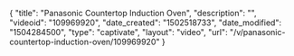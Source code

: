{
    "title": "Panasonic Countertop Induction Oven",
    "description": "",
    "videoid": "109969920",
    "date_created": "1502518733",
    "date_modified": "1504284500",
    "type": "captivate",
    "layout": "video",
    "url": "\/v\/panasonic-countertop-induction-oven\/109969920"
}
